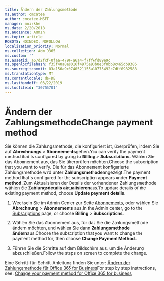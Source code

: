 ```yaml
---
title: Ändern der Zahlungsmethode
ms.author: cmcatee
author: cmcatee-MSFT
manager: mnirkhe
ms.date: 2/20/2018
ms.audience: Admin
ms.topic: article
ROBOTS: NOINDEX, NOFOLLOW
localization_priority: Normal
ms.collection: Adm_O365
ms.custom: ''
ms.assetid: a67d2fcf-0faa-4796-a6a4-f7ffefd89e9c
ms.openlocfilehash: f35f40a8e9016f4975e93b0e3f0bb8c465db9386
ms.sourcegitcommit: 03a156a9c9740521155a30775492c7dff0982588
ms.translationtype: MT
ms.contentlocale: de-DE
ms.lasthandoff: 03/22/2019
ms.locfileid: "30756701"
---
```

# <a name="change-payment-method"></a><span data-ttu-id="f3015-102">Ändern der Zahlungsmethode</span><span class="sxs-lookup"><span data-stu-id="f3015-102">Change payment method</span></span>

<span data-ttu-id="f3015-103">Sie können die Zahlungsmethode, die konfiguriert ist, überprüfen, indem Sie auf **Abrechnungs** \> **Abonnements**gehen.</span><span class="sxs-lookup"><span data-stu-id="f3015-103">You can verify the payment method that is configured by going to **Billing** \> **Subscriptions**.</span></span> <span data-ttu-id="f3015-104">Wählen Sie das Abonnement aus, das Sie überprüfen möchten.</span><span class="sxs-lookup"><span data-stu-id="f3015-104">Choose the subscription that you want to verify.</span></span> <span data-ttu-id="f3015-105">Die für das Abonnement konfigurierte Zahlungsmethode wird unter **Zahlungsmethode**angezeigt.</span><span class="sxs-lookup"><span data-stu-id="f3015-105">The payment method that's configured for the subscription appears under **Payment method**.</span></span> <span data-ttu-id="f3015-106">Zum Aktualisieren der Details der vorhandenen Zahlungsmethode wählen Sie **Zahlungsdetails aktualisieren**aus.</span><span class="sxs-lookup"><span data-stu-id="f3015-106">To update details of the existing payment method, choose **Update payment details**.</span></span>
  
1. <span data-ttu-id="f3015-107">Wechseln Sie im Admin Center zur Seite [Abonnements](https://go.microsoft.com/fwlink/p/?linkid=842054), oder wählen Sie **Abrechnung** \> **Abonnements** aus.</span><span class="sxs-lookup"><span data-stu-id="f3015-107">In the Admin center, go to the [Subscriptions](https://go.microsoft.com/fwlink/p/?linkid=842054) page, or choose **Billing** \> **Subscriptions**.</span></span>
    
2. <span data-ttu-id="f3015-108">Wählen Sie das Abonnement aus, für das Sie die Zahlungsmethode ändern möchten, und wählen Sie dann **Zahlungsmethode ändern**aus.</span><span class="sxs-lookup"><span data-stu-id="f3015-108">Choose the subscription that you want to change the payment method for, then choose **Change Payment Method**..</span></span>
    
3. <span data-ttu-id="f3015-109">Führen Sie die Schritte auf dem Bildschirm aus, um die Änderung abzuschließen.</span><span class="sxs-lookup"><span data-stu-id="f3015-109">Follow the steps on screen to complete the change.</span></span>
    
<span data-ttu-id="f3015-110">Eine Schritt-für-Schritt-Anleitung finden Sie unter: [Ändern der Zahlungsmethode für Office 365 for Business](https://support.office.com/article/8652f539-3123-4a8f-b9bd-6aa2f0e0372d)</span><span class="sxs-lookup"><span data-stu-id="f3015-110">For step by step instructions, see: [Change your payment method for Office 365 for business](https://support.office.com/article/8652f539-3123-4a8f-b9bd-6aa2f0e0372d)</span></span>
  

